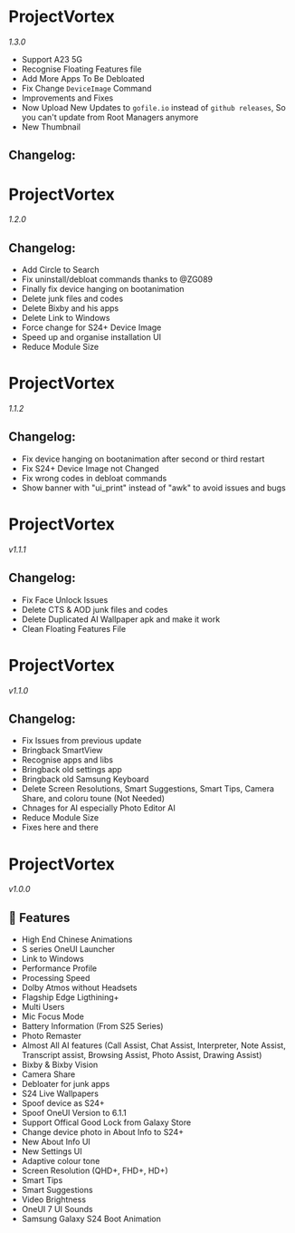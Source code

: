 # ProjectVortex
*1.3.0*

- Support A23 5G
- Recognise Floating Features file
- Add More Apps To Be Debloated
- Fix Change `DeviceImage` Command
- Improvements and Fixes
- Now Upload New Updates to `gofile.io` instead of `github releases`, So you can't update from Root Managers anymore
- New Thumbnail

## Changelog:

# ProjectVortex
*1.2.0*

## Changelog:

- Add Circle to Search
- Fix uninstall/debloat commands thanks to @ZG089
- Finally fix device hanging on bootanimation
- Delete junk files and codes
- Delete Bixby and his apps
- Delete Link to Windows
- Force change for S24+ Device Image
- Speed up and organise installation UI
- Reduce Module Size

# ProjectVortex
*1.1.2*

## Changelog:

- Fix device hanging on bootanimation after second or third restart
- Fix S24+ Device Image not Changed
- Fix wrong codes in debloat commands
- Show banner with "ui_print" instead of "awk" to avoid issues and bugs

# ProjectVortex
*v1.1.1*

## Changelog:

- Fix Face Unlock Issues
- Delete CTS & AOD junk files and codes
- Delete Duplicated AI Wallpaper apk and make it work
- Clean Floating Features File

# ProjectVortex
*v1.1.0*

## Changelog:

- Fix Issues from previous update
- Bringback SmartView
- Recognise apps and libs
- Bringback old settings app
- Bringback old Samsung Keyboard
- Delete Screen Resolutions, Smart Suggestions, Smart Tips, Camera Share, and coloru toune (Not Needed)
- Chnages for AI especially Photo Editor AI
- Reduce Module Size
- Fixes here and there

# ProjectVortex
*v1.0.0*

## 🚀 Features

- High End Chinese Animations
- S series OneUI Launcher
- Link to Windows
- Performance Profile
- Processing Speed
- Dolby Atmos without Headsets
- Flagship Edge Ligthining+
- Multi Users
- Mic Focus Mode
- Battery Information (From S25 Series)
- Photo Remaster
- Almost All AI features (Call Assist,  Chat Assist,  Interpreter,  Note Assist,  Transcript assist, Browsing Assist, Photo Assist, Drawing Assist)
- Bixby & Bixby Vision
- Camera Share
- Debloater for junk apps
- S24 Live Wallpapers
- Spoof device as S24+
- Spoof OneUI Version to 6.1.1
- Support Offical Good Lock from Galaxy Store
- Change device photo in About Info to S24+
- New About Info UI
- New Settings UI
- Adaptive colour tone
- Screen Resolution (QHD+, FHD+, HD+)
- Smart Tips
- Smart Suggestions
- Video Brightness
- OneUI 7 UI Sounds
- Samsung Galaxy S24 Boot Animation
